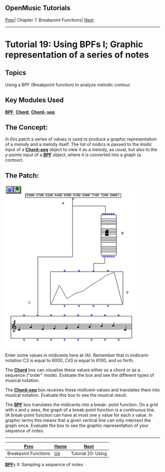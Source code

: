 OpenMusic Tutorials  
---  
[Prev](tut.gen.19-21)| Chapter 7. Breakpoint Functions|
[Next](tut.gen.20)  
  
* * *

# Tutorial 19: Using BPFs I; Graphic representation of a series of notes

## Topics

Using a BPF (Breakpoint function) to analyze melodic contour.

## Key Modules Used

[ **BPF**](editors.bpf#BPF), [**Chord**](chord), [**Chord-
seq**](chord-seq)

## The Concept:

In this patch a series of values is used to produce a graphic representation
of a melody and a melody itself. The list of midics is passed to the
 _lmidic_  input of a [**Chord-seq**](chord-seq) object to view it as a
melody, as usual, but also to the  _y-points_  input of a
[**BPF**](editors.bpf#BPF) object, where it is converted into a graph (a
contour).

## The Patch:

![](figures/tutorials/general/19a.png)

Enter some values in midicents here at (A). Remember that in midicent-notation
C3 is equal to 6000, C♯3 is equal to 6100, and so forth.

The [**Chord**](chord) box can visualise these values either as a chord
or as a sequence ("order" mode). Evaluate the box and see the different types
of musical notation.

The [**Chord-seq**](chord-seq) box receives these midicent-values and
translates them into musical notation. Evaluate this box to see the musical
result.

The [**BPF**](editors.bpf#BPF) box translates the midicents into a break-
point function. On a grid with x and y axes, the graph of a break-point
function is a continuous line. (A break-point function can have at most one y
value for each x value. In graphic terms this means that a given vertical line
can only intersect the graph once. Evaluate the box to see the graphic
representation of your sequence of notes.

* * *

[Prev](tut.gen.19-21)| [Home](index)| [Next](tut.gen.20)  
---|---|---  
Breakpoint Functions| [Up](tut.gen.19-21)| Tutorial 20: Using
[**BPF**](editors.bpf#BPF)s II: Sampling a sequence of notes

